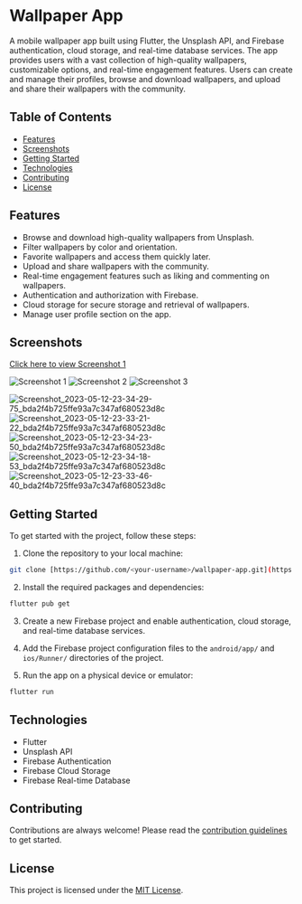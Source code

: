 # Wallpaper App

A mobile wallpaper app built using Flutter, the Unsplash API, and Firebase authentication, cloud storage, and real-time database services. The app provides users with a vast collection of high-quality wallpapers, customizable options, and real-time engagement features. Users can create and manage their profiles, browse and download wallpapers, and upload and share their wallpapers with the community.

## Table of Contents
- [Features](#features)
- [Screenshots](#screenshots)
- [Getting Started](#getting-started)
- [Technologies](#technologies)
- [Contributing](#contributing)
- [License](#license)

## Features
- Browse and download high-quality wallpapers from Unsplash.
- Filter wallpapers by color and orientation.
- Favorite wallpapers and access them quickly later.
- Upload and share wallpapers with the community.
- Real-time engagement features such as liking and commenting on wallpapers.
- Authentication and authorization with Firebase.
- Cloud storage for secure storage and retrieval of wallpapers.
- Manage user profile section on the app.

## Screenshots

[Click here to view Screenshot 1](https://github.com/muneeb787/walpy-walpaper-app/blob/main/assets/133331694/6ab70274-b63d-4b9e-a256-1f703a988f48.png)

![Screenshot 1](https://github.com/muneeb787/walpy-walpaper-app/assets/133331694/6ab70274-b63d-4b9e-a256-1f703a988f48)
![Screenshot 2]([/screenshots/screenshot2.png](https://github.com/muneeb787/walpy-walpaper-app/assets/133331694/41ba8b49-f269-4701-97d2-95264a984c66))
![Screenshot 3](/screenshots/screenshot3.png)

![Screenshot_2023-05-12-23-34-29-75_bda2f4b725ffe93a7c347af680523d8c]()
![Screenshot_2023-05-12-23-33-21-22_bda2f4b725ffe93a7c347af680523d8c]()
![Screenshot_2023-05-12-23-34-23-50_bda2f4b725ffe93a7c347af680523d8c](https://github.com/muneeb787/walpy-walpaper-app/assets/133331694/a2ece045-e901-4a96-98d9-65ecd88d359f)
![Screenshot_2023-05-12-23-34-18-53_bda2f4b725ffe93a7c347af680523d8c](https://github.com/muneeb787/walpy-walpaper-app/assets/133331694/2b636114-e779-4b1b-9ceb-4c44c35ab43c)
![Screenshot_2023-05-12-23-33-46-40_bda2f4b725ffe93a7c347af680523d8c](https://github.com/muneeb787/walpy-walpaper-app/assets/133331694/fe336d1d-ffd7-4d0f-9618-e256bc30a530)

## Getting Started
To get started with the project, follow these steps:

1. Clone the repository to your local machine:
```bash
git clone [https://github.com/<your-username>/wallpaper-app.git](https://github.com/muneeb787/walpy-walpaper-app.git)
```

2. Install the required packages and dependencies:
```bash
flutter pub get
```

3. Create a new Firebase project and enable authentication, cloud storage, and real-time database services.

4. Add the Firebase project configuration files to the `android/app/` and `ios/Runner/` directories of the project.

5. Run the app on a physical device or emulator:
```bash
flutter run
```

## Technologies
- Flutter
- Unsplash API
- Firebase Authentication
- Firebase Cloud Storage
- Firebase Real-time Database

## Contributing
Contributions are always welcome! Please read the [contribution guidelines](CONTRIBUTING.md) to get started.

## License
This project is licensed under the [MIT License](LICENSE).
